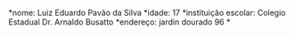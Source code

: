 *nome: Luiz Eduardo Pavão da Silva
*idade: 17
*instituição escolar: Colegio Estadual Dr. Arnaldo Busatto
*endereço: jardin dourado 96
*
